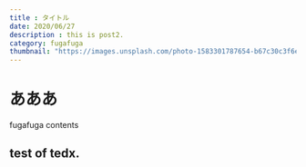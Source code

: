```yaml
---
title : タイトル
date: 2020/06/27
description : this is post2.
category: fugafuga
thumbnail: "https://images.unsplash.com/photo-1583301787654-b67c30c3f6e4?ixlib=rb-1.2.1&ixid=eyJhcHBfaWQiOjEyMDd9&auto=format&fit=crop&w=900&q=60"
---
```


# あああ
fugafuga contents
## test of tedx.
